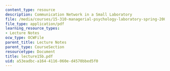 ```yaml
---
content_type: resource
description: Communication Network in a Small Laboratory
file: /media/courses/15-310-managerial-psychology-laboratory-spring-2003/a53eadbca1644116060ed4570bbed5f0_lecture15b.pdf
file_type: application/pdf
learning_resource_types:
- Lecture Notes
ocw_type: OCWFile
parent_title: Lecture Notes
parent_type: CourseSection
resourcetype: Document
title: lecture15b.pdf
uid: a53eadbc-a164-4116-060e-d4570bbed5f0
---
```


